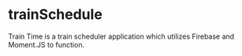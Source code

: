 # trainSchedule
Train Time is a train scheduler application which utilizes Firebase and Moment.JS to function.
